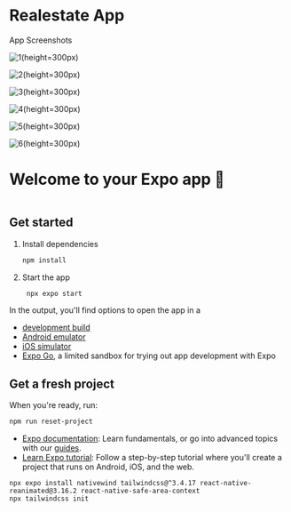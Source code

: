 # Realestate App

App Screenshots



![1](https://res.cloudinary.com/vaibhav-codexpress/image/upload/v1743745205/IMG_0653_oxbatd.png)(height=300px)

![2](https://res.cloudinary.com/vaibhav-codexpress/image/upload/v1743745205/IMG_0650_oe5x9b.png)(height=300px)

![3](https://res.cloudinary.com/vaibhav-codexpress/image/upload/v1743745205/IMG_0651_d3jmsa.png)(height=300px)

![4](https://res.cloudinary.com/vaibhav-codexpress/image/upload/v1743745203/IMG_0652_nvf2dd.png)(height=300px)

![5](https://res.cloudinary.com/vaibhav-codexpress/image/upload/v1743745202/IMG_0649_f8vq9o.png)(height=300px)

![6](https://res.cloudinary.com/vaibhav-codexpress/image/upload/v1743745201/IMG_0648_l5svcq.png)(height=300px)




# Welcome to your Expo app 👋

```npx create-expo-app@latest .
```

## Get started

1. Install dependencies

   ```bash
   npm install
   ```

2. Start the app

   ```bash
    npx expo start
   ```

In the output, you'll find options to open the app in a

- [development build](https://docs.expo.dev/develop/development-builds/introduction/)
- [Android emulator](https://docs.expo.dev/workflow/android-studio-emulator/)
- [iOS simulator](https://docs.expo.dev/workflow/ios-simulator/)
- [Expo Go](https://expo.dev/go), a limited sandbox for trying out app development with Expo


## Get a fresh project

When you're ready, run:

```bash
npm run reset-project
```

- [Expo documentation](https://docs.expo.dev/): Learn fundamentals, or go into advanced topics with our [guides](https://docs.expo.dev/guides).
- [Learn Expo tutorial](https://docs.expo.dev/tutorial/introduction/): Follow a step-by-step tutorial where you'll create a project that runs on Android, iOS, and the web.


```
npx expo install nativewind tailwindcss@^3.4.17 react-native-reanimated@3.16.2 react-native-safe-area-context
npx tailwindcss init
```


